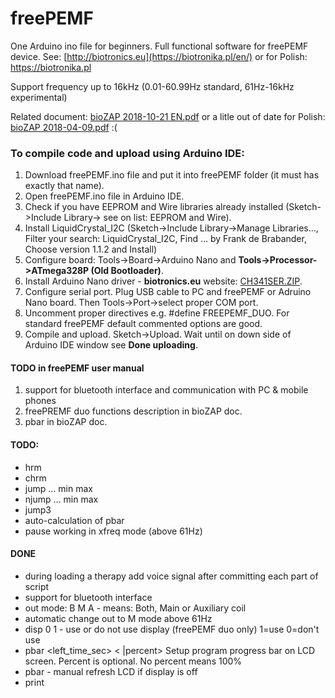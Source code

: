 # freePEMF
One Arduino ino file for beginners. Full functional software for freePEMF device. 
See: [http://biotronics.eu](https://biotronika.pl/en/) or for Polish: https://biotronika.pl 

Support frequency up to 16kHz (0.01-60.99Hz standard, 61Hz-16kHz experimental)

Related document: [bioZAP 2018-10-21 EN.pdf](https://biotronika.pl/sites/default/files/2018-10/bioZAP%202018-10-21%20EN.pdf)
or a litle out of date for Polish: [bioZAP 2018-04-09.pdf](https://biotronika.pl/sites/default/files/2018-04/bioZAP%202018-04-09.pdf) :(


### To compile code and upload using Arduino IDE:
1. Download freePEMF.ino file and put it into freePEMF folder (it must has exactly that name). 
2. Open freePEMF.ino file in Arduino IDE.
3. Check if you have EEPROM and Wire libraries already installed (Sketch->Include Library-> see on list: EEPROM and Wire).
4. Install LiquidCrystal_I2C  (Sketch->Include Library->Manage Libraries..., Filter your search: LiquidCrystal_I2C, Find ... by Frank de Brabander, Choose version 1.1.2 and Install)
5. Configure board: Tools->Board->Arduino Nano  and **Tools->Processor->ATmega328P (Old Bootloader)**.
6. Install Arduino Nano driver - **biotronics.eu** website: [CH341SER.ZIP]( https://biotronika.pl/sites/default/files/2016-12/CH341SER.ZIP).
7. Configure serial port. Plug USB cable to PC and freePEMF or Adruino Nano board. Then Tools->Port->select proper COM port.
8. Uncomment proper directives e.g. #define FREEPEMF_DUO. For standard freePEMF default commented options are good.
10. Compile and upload. Sketch->Upload. Wait until on down side of Arduino IDE window see **Done uploading**.


#### TODO in freePEMF user manual
1. support for bluetooth interface and communication with PC & mobile phones
2. freePREMF duo functions description in bioZAP doc.
3. pbar in bioZAP doc.

#### TODO:
* hrm
* chrm
* jump ... min max
* njump ... min max
* jump3
* auto-calculation of pbar
* pause working in xfreq mode (above 61Hz)

#### DONE
* during loading a therapy add voice signal after committing each part of script
* support for bluetooth interface
* out mode: B M A - means: Both, Main or Auxiliary coil
* automatic change out to M mode above 61Hz
* disp 0 1 - use or do not use display (freePEMF duo only) 1=use 0=don't use
* pbar <left_time_sec> < |percent> Setup program progress bar on LCD screen. Percent is optional. No percent means 100%
* pbar - manual refresh LCD if display is off
* print
